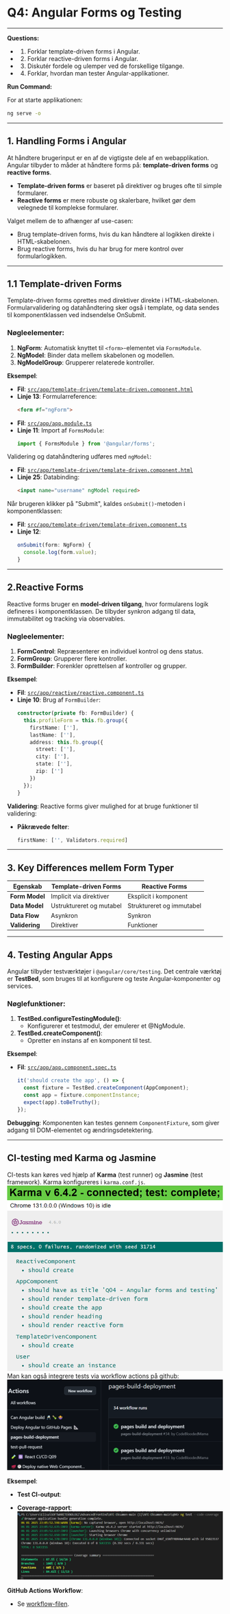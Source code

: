 # Q4: Angular Forms og Testing

---

**Questions:**

- 1. Forklar template-driven forms i Angular.
- 2. Forklar reactive-driven forms i Angular.
- 3. Diskutér fordele og ulemper ved de forskellige tilgange.
- 4. Forklar, hvordan man tester Angular-applikationer.

**Run Command:**

For at starte applikationen:
```bash
ng serve -o
```

---

## 1. Handling Forms i Angular
At håndtere brugerinput er en af de vigtigste dele af en webapplikation. Angular tilbyder to måder at håndtere forms på: **template-driven forms** og **reactive forms**. 

- **Template-driven forms** er baseret på direktiver og bruges ofte til simple formularer.
- **Reactive forms** er mere robuste og skalerbare, hvilket gør dem velegnede til komplekse formularer.

Valget mellem de to afhænger af use-casen:
- Brug template-driven forms, hvis du kan håndtere al logikken direkte i HTML-skabelonen.
- Brug reactive forms, hvis du har brug for mere kontrol over formularlogikken.

---

## 1.1 Template-driven Forms

Template-driven forms oprettes med direktiver direkte i HTML-skabelonen. Formularvalidering og datahåndtering sker også i template, og data sendes til komponentklassen ved indsendelse OnSubmit.

### **Nøgleelementer:**
1. **NgForm**: Automatisk knyttet til `<form>`-elementet via `FormsModule`.
2. **NgModel**: Binder data mellem skabelonen og modellen.
3. **NgModelGroup**: Grupperer relaterede kontroller.

**Eksempel**:
- **Fil**: [`src/app/template-driven/template-driven.component.html`](./src/app/template-driven/template-driven.component.html)
- **Linje 13**: Formularreference:
  ```html
  <form #f="ngForm">
  ```
- **Fil**: [`src/app/app.module.ts`](./src/app/app.module.ts)
- **Linje 11**: Import af `FormsModule`:
  ```typescript
  import { FormsModule } from '@angular/forms';
  ```

Validering og datahåndtering udføres med `ngModel`:
- **Fil**: [`src/app/template-driven/template-driven.component.html`](./src/app/template-driven/template-driven.component.html)
- **Linje 25**: Databinding:
  ```html
  <input name="username" ngModel required>
  ```

Når brugeren klikker på "Submit", kaldes `onSubmit()`-metoden i komponentklassen:
- **Fil**: [`src/app/template-driven/template-driven.component.ts`](./src/app/template-driven/template-driven.component.ts)
- **Linje 12**:
  ```typescript
  onSubmit(form: NgForm) {
    console.log(form.value);
  }
  ```

---

## 2.Reactive Forms

Reactive forms bruger en **model-driven tilgang**, hvor formularens logik defineres i komponentklassen. 
De tilbyder synkron adgang til data, immutabilitet og tracking via observables.

### **Nøgleelementer:**
1. **FormControl**: Repræsenterer en individuel kontrol og dens status.
2. **FormGroup**: Grupperer flere kontroller.
3. **FormBuilder**: Forenkler oprettelsen af kontroller og grupper.

**Eksempel**:
- **Fil**: [`src/app/reactive/reactive.component.ts`](./src/app/reactive/reactive.component.ts)
- **Linje 10**: Brug af `FormBuilder`:
  ```typescript
  constructor(private fb: FormBuilder) {
    this.profileForm = this.fb.group({
      firstName: [''],
      lastName: [''],
      address: this.fb.group({
        street: [''],
        city: [''],
        state: [''],
        zip: ['']
      })
    });
  }
  ```

**Validering**:
Reactive forms giver mulighed for at bruge funktioner til validering:
- **Påkrævede felter**:
  ```typescript
  firstName: ['', Validators.required]
  ```

---

## 3. Key Differences mellem Form Typer

| Egenskab             | Template-driven Forms       | Reactive Forms         |
|----------------------|-----------------------------|------------------------|
| **Form Model**       | Implicit via direktiver     | Eksplicit i komponent  |
| **Data Model**       | Ustruktureret og mutabel    | Struktureret og immutabel |
| **Data Flow**        | Asynkron                   | Synkron                |
| **Validering**       | Direktiver                 | Funktioner             |

---

## 4. Testing Angular Apps


Angular tilbyder testværktøjer i `@angular/core/testing`. Det centrale værktøj er **TestBed**, som bruges til at konfigurere og teste Angular-komponenter og services.

### **Nøglefunktioner:**
1. **TestBed.configureTestingModule()**:
   - Konfigurerer et testmodul, der emulerer et @NgModule.
2. **TestBed.createComponent()**:
   - Opretter en instans af en komponent til test.

**Eksempel**:
- **Fil**: [`src/app/app.component.spec.ts`](./src/app/app.component.spec.ts)
  ```typescript
  it('should create the app', () => {
    const fixture = TestBed.createComponent(AppComponent);
    const app = fixture.componentInstance;
    expect(app).toBeTruthy();
  });
  ```

**Debugging**:
Komponenten kan testes gennem `ComponentFixture`, som giver adgang til DOM-elementet og ændringsdetektering.

---

## **CI-testing med Karma og Jasmine**

CI-tests kan køres ved hjælp af **Karma** (test runner) og **Jasmine** (test framework). Karma konfigureres i `karma.conf.js`.
![Karma](image.png)
Man kan også integrere tests via workflow actions på github: 
![Github test flow med ci](image-2.png)

**Eksempel**:
- **Test CI-output**: 

- **Coverage-rapport**: 
![Coverage rapport Karma](image-1.png)

**GitHub Actions Workflow**:
- Se [workflow-filen](./../.github/workflows/TestAndPushResults.yml).

